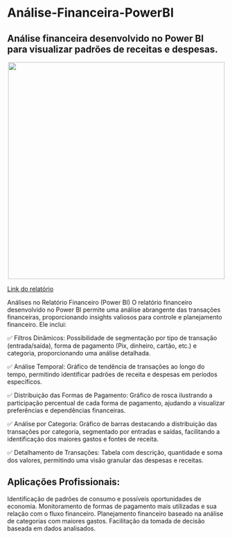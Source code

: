 # Análise-Financeira-PowerBI

  ## Análise financeira desenvolvido no Power BI para visualizar padrões de receitas e despesas.

<p align="center">
  <img src="relatório_powerbi.jpeg" width="500">
</p>



[Link do relatório](https://app.powerbi.com/view?r=eyJrIjoiMThhNDhjMmYtNzQyZi00OGU5LTk1ZTktM2Y3ZDg5MDAzODE0IiwidCI6IjY1ODQ3OGU5LTQxYjItNGZkNi1hNDkxLTlmYWNkZTBhNzVkNiJ9)

Análises no Relatório Financeiro (Power BI)
O relatório financeiro desenvolvido no Power BI permite uma análise abrangente das transações financeiras, proporcionando insights valiosos para controle e planejamento financeiro. Ele inclui:

✅ Filtros Dinâmicos: Possibilidade de segmentação por tipo de transação (entrada/saída), forma de pagamento (Pix, dinheiro, cartão, etc.) e categoria, proporcionando uma análise detalhada.

✅ Análise Temporal: Gráfico de tendência de transações ao longo do tempo, permitindo identificar padrões de receita e despesas em períodos específicos.

✅ Distribuição das Formas de Pagamento: Gráfico de rosca ilustrando a participação percentual de cada forma de pagamento, ajudando a visualizar preferências e dependências financeiras.

✅ Análise por Categoria: Gráfico de barras destacando a distribuição das transações por categoria, segmentado por entradas e saídas, facilitando a identificação dos maiores gastos e fontes de receita.

✅ Detalhamento de Transações: Tabela com descrição, quantidade e soma dos valores, permitindo uma visão granular das despesas e receitas.

## Aplicações Profissionais:

Identificação de padrões de consumo e possíveis oportunidades de economia.
Monitoramento de formas de pagamento mais utilizadas e sua relação com o fluxo financeiro.
Planejamento financeiro baseado na análise de categorias com maiores gastos.
Facilitação da tomada de decisão baseada em dados analisados.
